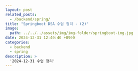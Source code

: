 ```yaml
---
layout: post
related_posts:
  - /backend/spring/
title: "Springboot DSA 수업 정리 - (2)"
image: 
  path: ../../../assets/img/img-folder/springboot-img.jpg
date: 2024-12-31 12:40:40 +0900
categories:
  - backend
  - spring
description: >
  '2024-12-31 수업 정리'
---
```


